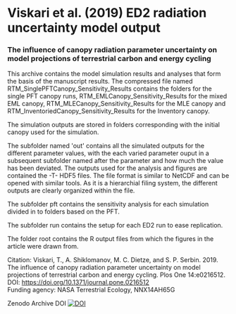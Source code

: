 # Viskari et al. (2019) ED2 radiation uncertainty model output
### The influence of canopy radiation parameter uncertainty on model projections of terrestrial carbon and energy cycling



This archive contains the model simulation results and analyses that form the basis of the manuscript results. The compressed file named RTM_SinglePFTCanopy_Sensitivity_Results contains the folders for the single PFT canopy runs, RTM_EMLCanopy_Sensitivity_Results for the mixed EML canopy, RTM_MLECanopy_Sensitivity_Results for the MLE canopy and RTM_InventoriedCanopy_Sensitivity_Results for the Inventory canopy.

The simulation outputs are stored in folders corresponding with the initial canopy used for the simulation. 

The subfolder named 'out' contains all the simulated outputs for the different parameter values, with the each varied parameter ouput in a subsequent subfolder named after the parameter and how much the value has been deviated. The outputs used for the analysis and figures are contained the -T- HDF5 files. The file format is similar to NetCDF and can be opened with similar tools. As it is a hierarchial filing system, the different outputs are clearly organized within the file.

The subfolder pft contains the sensitivity analysis for each simulation divided in to folders based on the PFT.

The subfolder run contains the setup for each ED2 run to ease replication.

The folder root contains the R output files from which the figures in the article were drawn from.

Citation:
Viskari, T., A. Shiklomanov, M. C. Dietze, and S. P. Serbin. 2019. The influence of canopy radiation parameter uncertainty on model projections of terrestrial carbon and energy cycling. Plos One 14:e0216512. <br>
DOI: https://doi.org/10.1371/journal.pone.0216512 <br>
Funding agency: NASA Terrestrial Ecology, NNX14AH65G <br>

Zenodo Archive DOI
[![DOI](https://zenodo.org/badge/157219021.svg)](https://zenodo.org/badge/latestdoi/157219021)
